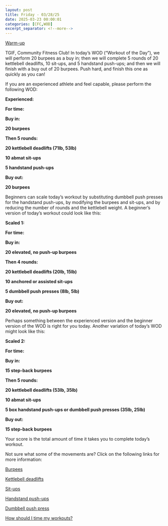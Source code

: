 ```yaml
---
layout: post
title: Friday - 03/28/25
date: 2025-03-23 00:00:01
categories: [CFC,WOD]
excerpt_separator: <!--more-->
---
```

[Warm-up](https://communityfitnessclub.wixsite.com/website/post/basic-full-body-warm-up)

TGIF, Community Fitness Club! In today’s WOD (“Workout of the Day”), we will perform 20 burpees as a buy in; then we will complete 5 rounds of 20 kettlebell deadlifts, 10 sit-ups, and 5 handstand push-ups; and then we will finish with a buy out of 20 burpees. Push hard, and finish this one as quickly as you can!

If you are an experienced athlete and feel capable, please perform the following WOD:

**Experienced:**

**For time:**

**Buy in:**

**20 burpees**

**Then 5 rounds:**

**20 kettlebell deadlifts (71lb, 53lb)**

**10 abmat sit-ups**

**5 handstand push-ups**

**Buy out:**

**20 burpees**
<!--more-->

Beginners can scale today’s workout by substituting dumbbell push presses for the handstand push-ups, by modifying the burpees and sit-ups, and by reducing the number of rounds and the kettlebell weight. A beginner’s version of today’s workout could look like this:

**Scaled 1:**

**For time:**

**Buy in:**

**20 elevated, no push-up burpees**

**Then 4 rounds:**

**20 kettlebell deadlifts (20lb, 15lb)**

**10 anchored or assisted sit-ups**

**5 dumbbell push presses (8lb, 5lb)**

**Buy out:**

**20 elevated, no push-up burpees**

Perhaps something between the experienced version and the beginner version of the WOD is right for you today. Another variation of today’s WOD might look like this:

**Scaled 2:**

**For time:**

**Buy in:**

**15 step-back burpees**

**Then 5 rounds:**

**20 kettlebell deadlifts (53lb, 35lb)**

**10 abmat sit-ups**

**5 box handstand push-ups or dumbbell push presses (35lb, 25lb)**

**Buy out:**

**15 step-back burpees**

Your score is the total amount of time it takes you to complete today’s workout. 

Not sure what some of the movements are? Click on the following links for more information:

[Burpees](https://communityfitnessclub.wixsite.com/website/post/burpees)

[Kettlebell deadlifts](https://communityfitnessclub.wixsite.com/website/post/kettlebell-deadlifts)

[Sit-ups](https://communityfitnessclub.wixsite.com/website/post/sit-ups)

[Handstand push-ups](https://communityfitnessclub.wixsite.com/website/post/handstand-push-ups)  

[Dumbbell push press](https://communityfitnessclub.wixsite.com/website/post/dumbbell-push-press)

[How should I time my workouts?](https://communityfitnessclub.wixsite.com/website/post/how-should-i-time-my-workouts)
